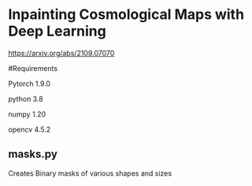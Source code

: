 # Inpainting Cosmological Maps with Deep Learning 
https://arxiv.org/abs/2109.07070

#Requirements

Pytorch 1.9.0

python 3.8

numpy 1.20

opencv 4.5.2


## masks.py
Creates Binary masks of various shapes and sizes
